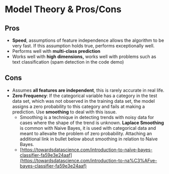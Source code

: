 # **Model Theory & Pros/Cons**

## Pros

- **Speed**, assumptions of feature independence allows the algorithm to be very fast. If this assumption holds true, performs exceptionally well.
- Performs well with **multi-class prediction**
- Works well with **high dimensions,** works well with problems such as text classification (spam detection in the code demo)

## Cons

- Assumes **all features are independent**, this is rarely accurate in real life.
- **Zero Frequency**: If the categorical variable has a category in the test data set, which was not observed in the training data set, the model assigns a zero probability to this category and fails at making a prediction. Use **smoothing** to deal with this issue.
    - Smoothing is a technique in detecting trends with noisy data for cases where the shape of the trend is unknown. **Laplace Smoothing** is common with Naive Bayes, it is used with categorical data and meant to allevaite the problem of zero probability. Attaching an additional link in bullet below about smoothing in relation to Naive Bayes.
    - [https://towardsdatascience.com/introduction-to-naïve-bayes-classifier-fa59e3e24aaf](https://towardsdatascience.com/introduction-to-na%C3%AFve-bayes-classifier-fa59e3e24aaf)

